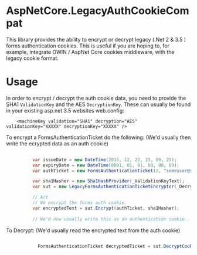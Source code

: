 # AspNetCore.LegacyAuthCookieCompat
This library provides the ability to encrypt or decrypt legacy (.Net 2 & 3.5 ) forms authentication cookies.
This is useful if you are hoping to, for example, integrate OWIN / AspNet Core cookies middleware, with the legacy cookie format.

# Usage

In order to encrypt / decrypt the auth cookie data, you need to provide the SHA1 `ValidationKey` and the AES `DecryptionKey`. These can usually be found in your existing asp.net 3.5 websites web.config:

```
    <machineKey validation="SHA1" decryption="AES" validationKey="XXXXX" decryptionKey="XXXXX" />

```

To encrypt a FormsAuthenticationTicket do the following: (We'd usually then write the ecrypted data as an auth cookie)

```csharp
 
          var issueDate = new DateTime(2015, 12, 22, 15, 09, 25);
          var expiryDate = new DateTime(0001, 01, 01, 00, 00, 00);
          var authTicket = new FormsAuthenticationTicket(2, "someuser@some-email.com", issueDate, expiryDate, false, "custom data", "/");

          var sha1Hasher = new Sha1HashProvider(_ValidationKeyText);
          var sut = new LegacyFormsAuthenticationTicketEncryptor(_DecryptionKeyText);

          // Act
          // We encrypt the forms auth cookie.
          var encryptedText = sut.Encrypt(authTicket, sha1Hasher);
          
          // We'd now usually write this as an authentication cookie..

```

To Decrypt: (We'd usually read the encrypted text from the auth cookie)

```csharp
           
            FormsAuthenticationTicket decryptedTicket = sut.DecryptCookie(encryptedText, new Sha1HashProvider(_ValidationKeyText));

```

